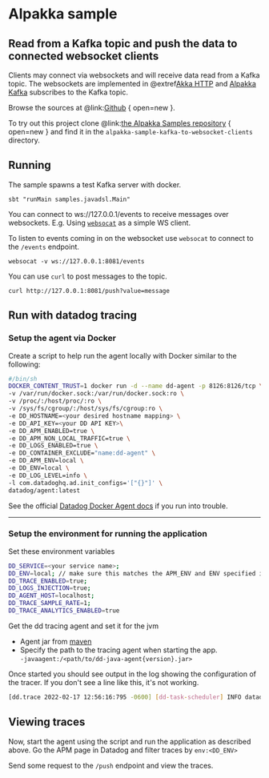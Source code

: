# Alpakka sample

## Read from a Kafka topic and push the data to connected websocket clients

Clients may connect via websockets and will receive data read from a Kafka topic. The websockets are implemented in @extref[Akka HTTP](akka-http:) and [Alpakka Kafka](alpakka-kafka:) subscribes to the Kafka topic.

Browse the sources at @link:[Github](https://github.com/akka/alpakka-samples/tree/master/alpakka-sample-kafka-to-websocket-clients) { open=new }.

To try out this project clone @link:[the Alpakka Samples repository](https://github.com/akka/alpakka-samples) { open=new } and find it in the `alpakka-sample-kafka-to-websocket-clients` directory.

## Running

The sample spawns a test Kafka server with docker. 

```
sbt "runMain samples.javadsl.Main"
```

You can connect to ws://127.0.0.1/events to receive messages over websockets. E.g. Using [`websocat`](https://github.com/vi/websocat) as a simple WS client.

To listen to events coming in on the websocket use `websocat` to connect to the `/events` endpoint.

```
websocat -v ws://127.0.0.1:8081/events 
```

You can use `curl` to post messages to the topic.

```
curl http://127.0.0.1:8081/push?value=message
```

## Run with datadog tracing
### Setup the agent via Docker
Create a script to help run the agent locally with Docker similar to the following:
```bash 
#/bin/sh
DOCKER_CONTENT_TRUST=1 docker run -d --name dd-agent -p 8126:8126/tcp \
-v /var/run/docker.sock:/var/run/docker.sock:ro \
-v /proc/:/host/proc/:ro \
-v /sys/fs/cgroup/:/host/sys/fs/cgroup:ro \
-e DD_HOSTNAME=<your desired hostname mapping> \
-e DD_API_KEY=<your DD API KEY>\
-e DD_APM_ENABLED=true \
-e DD_APM_NON_LOCAL_TRAFFIC=true \
-e DD_LOGS_ENABLED=true \
-e DD_CONTAINER_EXCLUDE="name:dd-agent" \
-e DD_APM_ENV=local \
-e DD_ENV=local \
-e DD_LOG_LEVEL=info \
-l com.datadoghq.ad.init_configs='["{}"]' \
datadog/agent:latest
```  

See the official [Datadog Docker Agent docs](https://docs.datadoghq.com/agent/docker/?tab=standard) if you run into trouble.

---

### Setup the environment for running the application
Set these environment variables
```bash
DD_SERVICE=<your service name>;
DD_ENV=local; // make sure this matches the APM_ENV and ENV specified in the agent
DD_TRACE_ENABLED=true;
DD_LOGS_INJECTION=true;
DD_AGENT_HOST=localhost;
DD_TRACE_SAMPLE_RATE=1;
DD_TRACE_ANALYTICS_ENABLED=true
```

Get the dd tracing agent and set it for the jvm
- Agent jar from [maven](https://repo1.maven.org/maven2/com/datadoghq/dd-java-agent/0.95.1/)
- Specify the path to the tracing agent when starting the app.  
  ```-javaagent:/<path/to/dd-java-agent{version}.jar> ```

Once started you should see output in the log showing the configuration of the tracer. If you don't see a line like this, it's not working.
```bash
[dd.trace 2022-02-17 12:56:16:795 -0600] [dd-task-scheduler] INFO datadog.trace.agent.core.StatusLogger - DATADOG TRACER CONFIGURATION {"version":"0.95.1~93057308ae", ...}
```

## Viewing traces
Now, start the agent using the script and run the application as described above. 
Go the APM page in Datadog and filter traces by `env:<DD_ENV>`

Send some request to the `/push` endpoint and view the traces.

